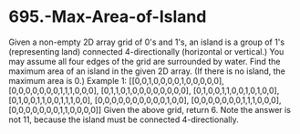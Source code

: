 # 695.-Max-Area-of-Island
Given a non-empty 2D array grid of 0's and 1's, an island is a group of 1's (representing land) connected 4-directionally (horizontal or vertical.) You may assume all four edges of the grid are surrounded by water.  Find the maximum area of an island in the given 2D array. (If there is no island, the maximum area is 0.)  Example 1: [[0,0,1,0,0,0,0,1,0,0,0,0,0],  [0,0,0,0,0,0,0,1,1,1,0,0,0],  [0,1,1,0,1,0,0,0,0,0,0,0,0],  [0,1,0,0,1,1,0,0,1,0,1,0,0],  [0,1,0,0,1,1,0,0,1,1,1,0,0],  [0,0,0,0,0,0,0,0,0,0,1,0,0],  [0,0,0,0,0,0,0,1,1,1,0,0,0],  [0,0,0,0,0,0,0,1,1,0,0,0,0]] Given the above grid, return 6. Note the answer is not 11, because the island must be connected 4-directionally.
